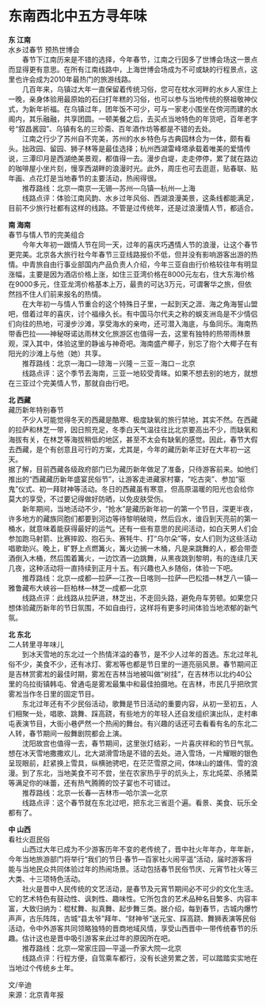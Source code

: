 # 东南西北中五方寻年味  
**东 江南**  
水乡过春节 预热世博会  
&emsp;&emsp;春节下江南历来是不错的选择，今年春节，江南之行因多了世博会场这一景点而显得更有意思。在所有江南线路中，上海世博会场成为不可或缺的行程景点，这里也许会成为2010年最热门的旅游线路。  
&emsp;&emsp;几百年来，乌镇过大年一直保留着传统习俗，您可在枕水河畔的水乡人家住上一晚，亲身体验用最原始的石臼打年糕的习俗，也可以参与当地传统的祭祖敬神仪式，为新年祈福。在乌镇过年，团年饭不可少，可与一家老小围坐在傍河而建的水阁内，其乐融融，共享团圆。一顿美餐之后，去买点当地特色的年货吧，百年老字号“叙昌酱园”、乌镇有名的三珍斋、百年酒作坊等都是不错的去处。  
&emsp;&emsp;江南之行少了苏州自不完美，苏州的水乡特色与古典园林合为一体，颇有看头。拙政园、留园、狮子林等是最佳选择；杭州西湖雷峰塔承载着唯美的爱情传说，三潭印月是西湖绝美景观，都值得一去。漫步白堤，走走停停，累了就在路边的咖啡屋小坐片刻，慢享西湖畔的浪漫时光。此外，周庄也可去逛逛，贴春联、贴年画、点花灯是当地春节的主要活动，热闹得很。  
&emsp;&emsp;推荐路线：北京—南京—无锡—苏州—乌镇—杭州—上海  
&emsp;&emsp;线路点评：体验江南风韵、水乡过年风俗、西湖浪漫美景，这条线都能满足，目前不少旅行社都有这样的线路。不管是过传统年，还是过浪漫情人节，都适合。  

**南 海南**  
春节与情人节的完美组合  
&emsp;&emsp;今年大年初一跟情人节在同一天，过年的喜庆巧遇情人节的浪漫，让这个春节更完美。北京各大旅行社今年春节三亚线路报价不低，但并没有影响游客出游的热情。中青旅自由行事业部国内产品负责人介绍，今年三亚自由行价格较往年有明显涨幅，主要是因为酒店价格上涨，如住三亚湾价格在8000元左右，住大东海价格在9000多元，住亚龙湾价格基本上万，最贵的可达3万元，可谓奢华之旅，但依然挡不住人们前来报名的热情。  
&emsp;&emsp;在大年初一与情人节重合的这个特殊日子里，一起到天之涯、海之角海誓山盟吧，借着过年的喜庆，讨个福缘久长。有中国马尔代夫之称的蜈支洲岛是不少情侣们向往的热地，可漫步沙滩，享受海水的亲吻，还可潜入海底，与鱼同乐。海南热带香巴拉——神秘呀诺达雨林文化旅游区也值得一去，这里有独特的热带雨林景观，深入其中，体验这里的静谧与神奇吧。海南盛产椰子，别忘了抱个大椰子在有阳光的沙滩上与他（她）共享。  
&emsp;&emsp;推荐路线：北京—海口—琼海－兴隆－三亚－海口－北京  
&emsp;&emsp;线路点评：这个季节去海南，三亚一地较受青睐。如果不想去别的地方，就想在三亚过个完美情人节，那就自由行吧。  

**北 西藏**  
藏历新年特别春节  
&emsp;&emsp;不少人可能觉得冬天的西藏是酷寒、极度缺氧的旅行禁地，其实不然。在西藏的拉萨和林芝一带，因日照充足，冬季白天气温往往比北京要高出不少，而缺氧和海拔有关，在林芝等海拔稍低的地区，甚至不太会有缺氧的感觉。因此，春节大假去西藏，是个有创意且可行的方案，尤其是，今年的藏历新年正好在大年初一这天。  
据了解，目前西藏各级政府部门已为藏历新年做足了准备，只待游客前来。如他们推出的“西藏藏历新年盛宴民俗节”，让游客走进藏家村寨，“吃古突”、参加“驱鬼”仪式、初一拜财神等活动。冬日的西藏虽有寒意，但高原温暖的阳光也会给你莫大的享受，不过要记得做好防晒，以免皮肤受伤。  
&emsp;&emsp;新年期间，当地活动不少，“抢水”是藏历新年初一的第一个节目，深更半夜，许多地方的藏族同胞们都要到河边等待黎明破晓，然后舀水，谁舀到天亮前的第一桶水，就意味着能获得最好的运气。还有一些有意思的民间活动，如白天男人们会参加跑马射箭、比赛摔跤、抱石头、赛牦牛、打“乌尔朵”等，女人们则为这些活动唱歌助兴。晚上，旷野上点燃篝火，篝火边搁一木桶，凡是来跳舞的人，都会带壶酒倒入木桶，然后围着篝火，一边饮酒一边跳舞，从黑夜跳到黎明，有的连续几天几夜，这种活动将一直持续到正月十五。有兴趣也入乡随俗，体验一下吧。  
&emsp;&emsp;推荐路线：北京—成都—拉萨—江孜—日喀则—拉萨—巴松措—林芝八一镇—雅鲁藏布大峡谷—巨柏林—林芝—成都—北京  
&emsp;&emsp;线路点评：此线路从拉萨进，林芝出，不走回头路，避免舟车劳顿。如果您只想体验藏历新年的节日氛围，不如自由行，这样将有更多时间体验当地浓郁的新气氛。  

**北 东北**  
二人转里寻年味儿  
&emsp;&emsp;到冰天雪地的东北过一个热情洋溢的春节，是不少人过年的首选。东北过年礼俗不少，美食不少，还有冰灯、雾凇等也都是节日里的一道亮丽风景。春节期间正是吉林赏雾凇的最佳时期，雾凇在吉林当地被叫做“树挂”，在吉林市以北约40公里的乌拉街镇韩屯、曾通屯是雾凇最集中和最佳拍摄地。在吉林，市民几乎把欣赏雾凇当作冬日里的固定节目。  
&emsp;&emsp;东北过年还有不少民俗活动，歌舞是节日活动的重要内容，从初一至初五，人们相聚一处，唱歌、跳舞、踩高跷，有些地方的年轻人还自发组织演出队，走村串屯表演节目，大街小巷俨然一个热闹的舞台。有兴趣的话还可去看看有名的东北二人转，春节期间一般舞剧院都会上演。  
&emsp;&emsp;沈阳故宫也值得一去，春节期间，这里张灯结彩，一片喜庆祥和的节日气氛。想在冰天雪地撒撒欢儿，北大湖滑雪场是不错的去处。进入雪场，一片耀眼的银色呈现眼前，赶紧换上雪具，纵横驰骋吧，在茫茫雪原之间，体味山的雄伟、雪的浪漫。到了东北，当地美食不可不尝，坐在农家热乎乎的炕头上，东北炖菜、杀猪菜等满足你的味蕾，还有热气腾腾的饺子宴也不可错过。  
&emsp;&emsp;推荐路线：北京—长春—吉林市—哈尔滨—北京  
&emsp;&emsp;线路点评：这个春节就在东北过吧，把东北三省逛个遍。看景、美食、玩乐全都有了。  

**中 山西**  
看社火逛民俗  
&emsp;&emsp;山西过大年已成为不少游客历年不变的老传统了，晋中社火年年办，年年新，今年当地旅游部门将举行“我们的节日·春节—百家社火闹平遥”活动，届时游客将能与当地民众共同体验过年的热闹场景。活动包括春节民俗节庆、元宵节社火等三大类、十三项特色活动。  
&emsp;&emsp;社火是晋中人民传统的文艺活动，是春节及元宵节期间必不可少的文化生活。它的艺术特色有鼓动性、讽刺性、趣味性。它所包含的艺术品种名目繁多、内容丰富，大致归纳为：棍杖舞、拟真舞、起步舞三类。据介绍，每到春节，古城内爆竹声声，古乐阵阵，古城“县太爷”拜年、“财神爷”送元宝、踩高跷、舞狮表演等民俗活动，令中外游客共同领略独特的晋商地域风情，享受山西晋中一带传统春节的乐趣。估计这也是晋中吸引游客来此过年的原因所在吧。  
&emsp;&emsp;推荐路线：北京—常家庄园—平遥—乔家大院—北京  
&emsp;&emsp;线路点评：行程方便，自驾乘车都行，没有长途劳累之苦，可以踏踏实实地在当地过个传统乡土年。  

文/辛迪  
来源：北京青年报  
